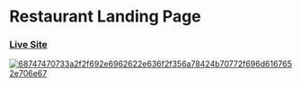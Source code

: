 # Restaurant Landing Page

### [Live Site](https://react-restaurant-landing-page.netlify.app/)

<a href="https://ibb.co/MSyLcTM"><img src="https://i.ibb.co/QQ7GPBr/68747470733a2f2f692e6962622e636f2f356a78424b70772f696d6167652e706e67.png" alt="68747470733a2f2f692e6962622e636f2f356a78424b70772f696d6167652e706e67" border="0"></a>
